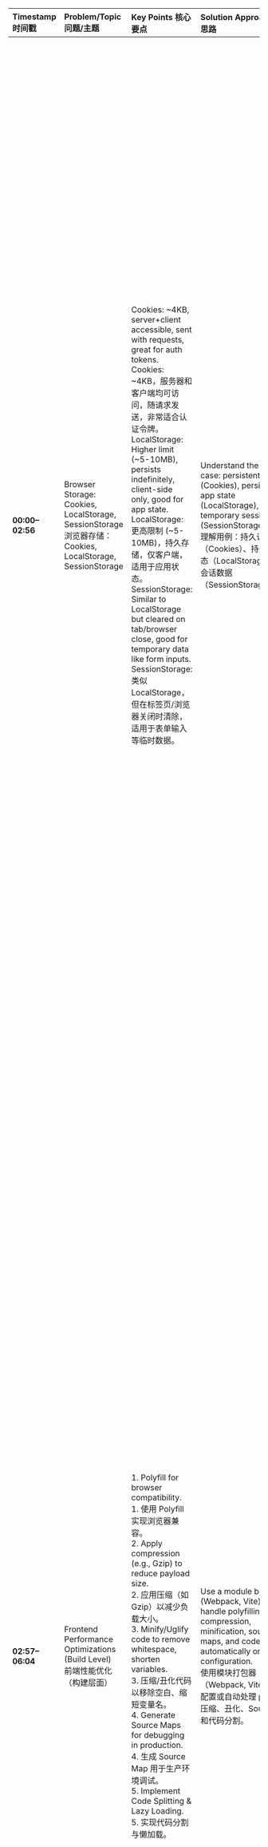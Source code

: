 | Timestamp 时间戳   | Problem/Topic 问题/主题                                                                                   | Key Points 核心要点                                                                                                                                                                                                                                                                                                                                                                                                                                                                                                                                                                       | Solution Approach 解题思路                                                                                                                                                                                                                                                                             | Code Example Points 代码示例要点                                                                                                                                                                                                                             | Technical Explanation 技术讲解                                                                                                                                                                                                                                                                                                                                                                                                                                                                                                                                                                                                                                                                                                                                                                                                                                                                                                                                                                                                                                                                                                                                                                                                                                                                                                                                                                                                                                                                                                                                                                                                                                                                                                                                                                                                                                                                                                                                                                                                                                                                                                                                                                                                                                                                                                                                                                                                                                                                                                                                                                                                                                                                                                                                                                                                                                                                                                                           |
| :-------------- | :---------------------------------------------------------------------------------------------------- | :------------------------------------------------------------------------------------------------------------------------------------------------------------------------------------------------------------------------------------------------------------------------------------------------------------------------------------------------------------------------------------------------------------------------------------------------------------------------------------------------------------------------------------------------------------------------------------ | :------------------------------------------------------------------------------------------------------------------------------------------------------------------------------------------------------------------------------------------------------------------------------------------------- | :----------------------------------------------------------------------------------------------------------------------------------------------------------------------------------------------------------------------------------------------------- | :--------------------------------------------------------------------------------------------------------------------------------------------------------------------------------------------------------------------------------------------------------------------------------------------------------------------------------------------------------------------------------------------------------------------------------------------------------------------------------------------------------------------------------------------------------------------------------------------------------------------------------------------------------------------------------------------------------------------------------------------------------------------------------------------------------------------------------------------------------------------------------------------------------------------------------------------------------------------------------------------------------------------------------------------------------------------------------------------------------------------------------------------------------------------------------------------------------------------------------------------------------------------------------------------------------------------------------------------------------------------------------------------------------------------------------------------------------------------------------------------------------------------------------------------------------------------------------------------------------------------------------------------------------------------------------------------------------------------------------------------------------------------------------------------------------------------------------------------------------------------------------------------------------------------------------------------------------------------------------------------------------------------------------------------------------------------------------------------------------------------------------------------------------------------------------------------------------------------------------------------------------------------------------------------------------------------------------------------------------------------------------------------------------------------------------------------------------------------------------------------------------------------------------------------------------------------------------------------------------------------------------------------------------------------------------------------------------------------------------------------------------------------------------------------------------------------------------------------------------------------------------------------------------------------------------------------------- |
| **00:00–02:56** | Browser Storage: Cookies, LocalStorage, SessionStorage<br>浏览器存储：Cookies, LocalStorage, SessionStorage | Cookies: ~4KB, server+client accessible, sent with requests, great for auth tokens.<br>Cookies: ~4KB，服务器和客户端均可访问，随请求发送，非常适合认证令牌。<br>LocalStorage: Higher limit (~5-10MB), persists indefinitely, client-side only, good for app state.<br>LocalStorage: 更高限制 (~5-10MB)，持久存储，仅客户端，适用于应用状态。<br>SessionStorage: Similar to LocalStorage but cleared on tab/browser close, good for temporary data like form inputs.<br>SessionStorage: 类似 LocalStorage，但在标签页/浏览器关闭时清除，适用于表单输入等临时数据。                                                                                                      | Understand the use case: persistent auth (Cookies), persistent app state (LocalStorage), temporary session data (SessionStorage).<br>理解用例：持久认证（Cookies）、持久应用状态（LocalStorage）、临时会话数据（SessionStorage）。                                                                                               | `document.cookie`, `localStorage.setItem()`, `sessionStorage.setItem()`                                                                                                                                                                                | Okay, so basically cookies have a limit in terms of storage, it's around 4 kilobytes. They are server and client side, so server and client that means whenever you make an HTTP request you'll send the cookies through. That's why they are great for authentication, especially if they are HTTPS protected. They're great for storing things like the token or anything you want to share, kind of share state between server and client that you want to synchronize seamlessly because they get sent over by the browser.<br>好的，所以基本上cookies在存储方面有限制，大约4KB。它们是服务器和客户端共用的，这意味着每当您发出HTTP请求时，cookies都会被发送过去。这就是为什么它们非常适合认证，特别是如果是HTTPS保护的。它们非常适合存储令牌或任何您想在服务器和客户端之间共享的状态，因为浏览器会发送它们，从而实现无缝同步。<br>Local storage limit is much higher, I do not recall how much but it's much much higher. It's persisted indefinitely, so persisted forever versus cookies that have an expiration date. It's great for storing application state if you want to persist any of your state whenever, let's say you have some user state that they close the window but you want them to still have it, like the setting of the theme if you have a dark theme or light theme.<br>本地存储的限制要高得多，我不记得具体多少，但高很多很多。它是持久存储的，永久保存，而cookies有过期日期。它非常适合存储应用程序状态，如果您想持久化任何状态，例如用户关闭窗口后您仍希望保留的用户状态，比如深色或浅色主题的设置。<br>Session storage is a bit more peculiar because this one does get deleted when they close the tab or the browser window. So it's not used that much, but you could use session storage for things like whenever you want to store the form inputs, you don't want to lose them on page refresh, and the users start typing it out and if they refresh you do not want them to lose that. So you can store this in session storage, it gets automatically deleted when the users close the tab so you don't need to care about cleanup.<br>会话存储有点特殊，因为当用户关闭标签页或浏览器窗口时它会被删除。所以它用得不多，但你可以用它来存储诸如表单输入之类的东西，你不希望在页面刷新时丢失它们。用户开始输入，如果他们刷新页面，你不想让他们丢失输入内容。所以你可以把它存储在会话存储中，当用户关闭标签页时它会自动删除，你不需要关心清理问题。                                                                                                                                                                                                                                                                                                                                                                                                                                                                                                                                                                                                                                                                                                                                                                                                                                                                                                                                                              |
| **02:57–06:04** | Frontend Performance Optimizations (Build Level)<br>前端性能优化（构建层面）                                      | 1. Polyfill for browser compatibility.<br>1. 使用 Polyfill 实现浏览器兼容。<br>2. Apply compression (e.g., Gzip) to reduce payload size.<br>2. 应用压缩（如 Gzip）以减少负载大小。<br>3. Minify/Uglify code to remove whitespace, shorten variables.<br>3. 压缩/丑化代码以移除空白、缩短变量名。<br>4. Generate Source Maps for debugging in production.<br>4. 生成 Source Map 用于生产环境调试。<br>5. Implement Code Splitting & Lazy Loading.<br>5. 实现代码分割与懒加载。                                                                                                                                                                          | Use a module bundler (Webpack, Vite) to handle polyfilling, compression, minification, source maps, and code splitting automatically or with configuration.<br>使用模块打包器（Webpack, Vite）通过配置或自动处理 polyfill、压缩、丑化、Source Map 和代码分割。                                                                    | Webpack config for `babel-loader`, `TerserPlugin`, `SplitChunksPlugin`; Vite does much OOTB.<br>Webpack 配置 `babel-loader`, `TerserPlugin`, `SplitChunksPlugin`；Vite 开箱即用大部分功能。                                                                         | So, is it a modern frontend application? Could you give me more detail? Yeah, let's suppose a React application, client-side rendered. Let's use Webpack as a standard module bundler. So we probably need to bundle this in a bundler and probably the first thing you want to do is to polyfill the code. Number one, I will definitely polyfill because you probably want some modern features of JavaScript and not all the browsers support this and we don't want to worry about it. So I'll bundle our code and number one polyfill it, which will increase the size of our bundle but it's necessary.<br>那么，这是一个现代前端应用吗？能给我更多细节吗？是的，假设是一个客户端渲染的 React 应用。让我们用 Webpack 作为标准的模块打包器。所以我们可能需要用打包器打包代码，可能你要做的第一件事就是代码填充(Polyfill)。第一，我肯定会做填充，因为你可能想要一些 JavaScript 的现代特性，但并非所有浏览器都支持，我们不想为此担心。所以我会打包我们的代码，第一是填充，这会增加包的大小，但这是必要的。<br>Number two, we bundle it together so we're going to have this big bundle. The number two thing you want to do is to apply compression so we don't want to ship a Javascript file, we want to ship a Gzip file... and then with content negotiation indicate the browser 'hey this is a Gzip file' and then they'll take it, decompress it... so here we decrease probably 70% the payload over the network. So we increase loading time.<br>第二，我们把它打包在一起，所以会有一个大包。你想做的第二件事是应用压缩，我们不想发送 JavaScript 文件，我们想发送 Gzip 文件...然后通过内容协商告诉浏览器‘嘿，这是一个 Gzip 文件’，然后浏览器会接收并解压它...这样我们大概减少了网络上 70% 的有效载荷。所以我们提高了加载时间。<br>And there's a couple more optimizations... uglify the code, minification... they take code we written and remove new line characters and they replace variables... replacing them with very small variable names... it's basically transforming it into code you cannot read but it's likely smaller than the initial file... but because we do all this we also will need to emit some Source Maps... extra files that will map the source code to the code we actually distribute... so whenever we have a bug in production you'd be able to know in your source code where the exception happened.<br>还有更多的优化...代码丑化(Uglify)，压缩(Minification)...它们处理我们写的代码，移除换行符，替换变量...用非常短的变量名替换它们...基本上是把代码转换成你无法阅读的形式，但可能比原始文件小...但因为做了这些，我们还需要生成 Source Map...这些额外的文件将源代码映射到我们实际分发的代码...这样当生产环境出现 bug 时，你就能在源代码中知道异常发生在哪一行。<br>Number three, I would definitely look into code splitting just to make sure we only ship the JavaScript necessary for the initial load and we can lazy load or defer the JavaScript that's not strictly needed for the initial load.<br>第三，我肯定会考虑代码分割(Code Splitting)，以确保我们只发送初始加载所必需的 JavaScript，而可以懒加载或推迟加载那些初始加载并非严格需要的 JavaScript。                                                                                                                                                                                                                                                                                                                                        |
| **06:05–09:33** | Optimizing Large Images for Web Performance<br>优化大型图片的Web性能                                           | 1. Serve correctly sized images (don't serve 3000px for 800px display).<br>1. 提供正确尺寸的图片（不要为 800px 显示提供 3000px 的图片）。<br>2. Compress images (remove metadata, optimize color space).<br>2. 压缩图片（移除元数据，优化色彩空间）。<br>3. Use modern formats (WebP).<br>3. 使用现代格式（WebP）。<br>4. Use a CDN for caching and automatic optimizations (thumbnails, srcset).<br>4. 使用 CDN 进行缓存和自动优化（缩略图，srcset）。<br>5. Lazy load images not in the initial viewport.<br>5. 对不在初始视口内的图片进行懒加载。<br>6. Specify `width` & `height` to avoid CLS (Cumulative Layout Shift).<br>6. 指定 `width` 和 `height` 以避免累积布局偏移 (CLS)。 | Use image CDNs (e.g., Cloudflare, CloudFront) which often provide automatic optimization, format conversion, and srcset generation. Manually optimize images during build or use lazy loading libraries.<br>使用图片 CDN（如 Cloudflare, CloudFront），它们通常提供自动优化、格式转换和 srcset 生成。在构建时手动优化图片或使用懒加载库。       | `<img src="image.webp" width="800" height="600" loading="lazy" srcset="image-320w.webp 320w, image-640w.webp 640w" sizes="(max-width: 600px) 100vw, 50vw">`<br>Using modern CDN APIs for on-the-fly image transformation.<br>使用现代 CDN API 进行实时图片转换。    | The question is you are building a frontend application with very big images, maybe it's an eCommerce store, very high definition pictures. How would you optimize this for max performance? Images are always tough especially because designers don't necessarily want to compromise and they just want these big images. Normally a header and the footer and that takes a lot of work to actually load well.<br>问题是，你正在构建一个包含非常大图片的前端应用，可能是一个电子商务商店，非常高清晰度的图片。你如何为此做最大性能优化？图片总是很棘手，特别是因为设计师不一定愿意妥协，他们就想要这些大图片。通常是页眉和页脚，需要大量工作才能良好加载。<br>Size matters. You really want to ship the minimum size that you can. So you don't want to ship a 3,000 pixels image and render it as an 800 pixels element. So here you want to ship the minimum. Now the minimum means of course you want some sort of clarity, you don't want to show pixelated stuff, it's just going to be very low quality. Once you have the size (dimensions) you want to look into compression... tools can remove metadata from the image or you can modify the color space to include less colors, the image looks a bit less vibrant but it contains less data so it's smaller.<br>尺寸很重要。你确实想发送尽可能最小的尺寸。所以你不想发送一张 3000 像素的图片却把它渲染成 800 像素的元素。所以这里你想发送最小值。当然，最小值意味着你需要一定的清晰度，你不想显示像素化的东西，那会质量很低。一旦你确定了尺寸，你就要研究压缩...工具可以移除图片的元数据，或者你可以修改色彩空间来包含更少的颜色，图片看起来可能没那么鲜艳，但它包含的数据更少，所以更小。<br>And then of course I would always use the WebP format whenever we ship to the web, it's the most recommended for web performance. PNG is okay but WebP is the best. You want to put all the images in a CDN so you have the right caching policies on them. And then you can also look into lazy loading images if they don't need to be visible on the initial load, you can either lazy load or load on scroll. You got to be careful with lazy loading because those things might affect SEO but in general they're okay. And because you do lazy load, you need to specify width and height to avoid cumulative layout shift (CLS).<br>当然，只要发布到网上，我总是会使用 WebP 格式，这是对 Web 性能最推荐的格式。PNG 还可以，但 WebP 是最好的。你想把所有图片放在 CDN 上，这样就有正确的缓存策略。然后，如果图片不需要在初始加载时可见，你也可以考虑懒加载图片，你可以懒加载或在滚动时加载。对懒加载要小心，因为它可能会影响 SEO，但通常没问题。因为你做了懒加载，你需要指定宽度和高度以避免累积布局偏移 (CLS)。<br>And of course you can use the `srcset` attribute to ship different images depending on the viewport, on the device. So basically you can ship a different image on mobile and then load a different image on desktop. It's pretty much the same image but you can create smaller thumbnails of that image automatically. Usually CDNs offer that out of the box; modern CDNs would create the thumbnails for you and then give you a snippet that already includes srcsets so your image is as small as possible in the different devices.<br>当然，你可以使用 `srcset` 属性来根据视口、设备发送不同的图片。所以基本上，你可以在移动设备上发送一个不同的图片，然后在桌面上加载另一个图片。这几乎是同一张图片，但你可以自动创建该图片的较小缩略图。通常 CDN 会开箱即用地提供这个功能；现代 CDN 会为你创建缩略图，然后给你一个已经包含 srcset 的代码片段，这样你的图片在不同设备上就能尽可能小。 |
| **09:34–12:19** | Managing Code Quality at Scale<br>大规模代码质量管理                                                           | 1. Linters (ESLint) & Formatters (Prettier) for code style and catching issues.<br>1. 使用 Linters (ESLint) 和 Formatters (Prettier) 保证代码风格和发现问题。<br>2. TypeScript for type safety.<br>2. 使用 TypeScript 保证类型安全。<br>3. Unit Tests and E2E Tests.<br>3. 单元测试和端到端 (E2E) 测试。<br>4. Dependency vulnerability scanning.<br>4. 依赖项漏洞扫描。<br>5. Accessibility (a11y) scanning.<br>5. 可访问性 (a11y) 扫描。<br>6. Performance monitoring (Lighthouse, Sentry) for Core Web Vitals.<br>6. 性能监控（Lighthouse, Sentry）以跟踪核心 Web 指标 (Core Web Vitals)。                                                         | Integrate tools into the CI/CD pipeline: Linting/Type checking on PRs, automated tests, security scans, and performance monitoring in production.<br>将工具集成到 CI/CD 流水线中：在 Pull Request 上进行代码检查和类型检查，自动化测试，安全扫描，以及生产环境性能监控。                                                                          | `eslint .`, `prettier --check .`, `npm audit`, `jest`, `cypress run`, lighthouse CI, Sentry SDK.<br>ESLint、Prettier、npm 审计、Jest、Cypress、Lighthouse CI、Sentry SDK 等命令或工具。                                                                               | How would you manage code quality in a large scale front-end application? What tools and practices would you use? For code quality I would probably start with a linter (like ESLint)... so you want to basically catch small issues, make sure everybody codes the same style. You're going to have Prettier, ESLint setup. If you're using TypeScript, have the TS lint setup. It just takes off a lot of the work and communication because everybody guides code in the same style.<br>你如何管理大规模前端应用的代码质量？你会使用什么工具和实践？对于代码质量，我可能从一个 linter（如 ESLint）开始...所以你基本上是想捕捉小问题，确保每个人的代码风格一致。你会配置 Prettier、ESLint。如果你用 TypeScript，就配置 TSLint。这省去了很多工作和沟通，因为每个人都以相同的风格编写代码。<br>After that you do want to have a layer of unit test and ideally some e2e test for sure. And finally I would have something like a dependency scan. Ideally you also have in your linter something to scan for a11y, which stands for accessibility, so we taking care of code quality and style, we have accessibility covered, we have testing, we have a dependency scan to tell us how our dependencies (node modules) can be very vulnerable to different attacks.<br>之后，你肯定需要一层单元测试，理想情况下还有一些端到端测试。最后，我会使用依赖项扫描之类的东西。理想情况下，你的 linter 中还包含一些扫描 a11y（即可访问性）的功能。这样我们就照顾到了代码质量和风格，覆盖了可访问性，有了测试，有了依赖项扫描来告诉我们我们的依赖（node modules）如何容易受到不同攻击。<br>And finally maybe you want to also add something like Lighthouse or Sentry to your pipeline and they will tell you how your Core Web Vitals change, basically how your web performance changes over time. So if by any chance we make any mistake with a big image like we mentioned before or we add fonts, we immediately see the effect of that on our web performance and we can fix it early on.<br>最后，也许你还想在流水线中加入 Lighthouse 或 Sentry 之类的东西，它们会告诉你你的核心 Web 指标 (Core Web Vitals) 如何变化，基本上就是你的 Web 性能随时间的变化情况。这样，如果我们像之前提到的那样在处理大图片时犯了错误，或者添加了字体，我们就能立即看到这对我们 Web 性能的影响，并及早修复它。                                                                                                                                                                                                                                                                                                                                                                                                                                                                                                                                                                                                                                                                                                                                                                                                                                                                                                                                                                                                                                           |
| **12:20–14:42** | XSS Attacks & Prevention<br>XSS 攻击与防范                                                                 | XSS (Cross-Site Scripting): Attacker injects malicious scripts into web pages viewed by others.<br>XSS (跨站脚本攻击): 攻击者将恶意脚本注入到其他人查看的网页中。<br>Prevention: 1. Sanitize user input (validate, escape). 2. Avoid directly rendering unsanitized HTML/JS from users/backend.<br>防范: 1. 对用户输入进行消毒（验证、转义）。 2. 避免直接渲染来自用户/后端的未消毒的 HTML/JS。                                                                                                                                                                                                                                                       | Use trusted libraries to sanitize input (e.g., DOMPurify). Avoid using `dangerouslySetInnerHTML` in React or equivalent in other frameworks. Implement Content Security Policy (CSP) headers.<br>使用受信任的库来消毒输入（例如 DOMPurify）。避免在 React 中使用 `dangerouslySetInnerHTML` 或其他框架中的等效功能。实施内容安全策略 (CSP) 头部。 | `import DOMPurify from 'dompurify'; const cleanHTML = DOMPurify.sanitize(userInput);`<br>React: Avoid `dangerouslySetInnerHTML={{ __html: userContent }}` unless sanitized.<br>使用 DOMPurify 库消毒HTML；在 React 中避免直接使用 `dangerouslySetInnerHTML` 插入未消毒内容。 | What is an XSS attack and how can you make sure your frontend application is not vulnerable? XSS stands for Cross-Site Scripting. So basically, as I recall, in XSS the attacker somehow persists some sort of JavaScript code into our database. And then our users, because they fetch things from our database, they can run that. A good example would be Facebook... someone was writing comments on famous posts as JavaScript and whenever you load that post, you render that comment, you'd actually run that JavaScript on your machine.<br>什么是 XSS 攻击？你如何确保你的前端应用不易受此类攻击？XSS 代表跨站脚本攻击。基本上，据我所知，在 XSS 中，攻击者以某种方式将某种 JavaScript 代码持久化到我们的数据库中。然后我们的用户，因为他们从我们的数据库获取内容，他们就可以运行它。一个很好的例子是 Facebook...有人用 JavaScript 在著名帖子上写评论，当你加载那个帖子时，你渲染那条评论，实际上就在你的机器上运行了那个 JavaScript。<br>What does this mean? It means basically I could actually have sent over the network in that JavaScript a `fetch` with a POST and send your password and credentials over the network to myself, for example. So that's basically the attack itself.<br>这意味着什么？这基本上意味着我实际上可以在那个 JavaScript 中通过网络发送一个带有 POST 的 `fetch` 请求，例如，把你的密码和凭证发送给我自己。所以这基本上就是攻击本身。<br>If you want to prevent this in the front end, number one thing you want to do is sanitize input. So sanitize input means the attacker ideally cannot persist JavaScript code into our database as comments or text input. We are able to somehow detect that and remove it, and we don't want to add JavaScript to our database. But even if they manage to do that somehow, we could actually make sure we never render HTML or JS from the user, or that we receive over the network. It's a bad practice. So one of the things if you ever use React, you probably know of the `dangerouslySetInnerHTML` and you want to avoid this at all cost because this means you're giving code that you're not aware what it does to the browser to render on your user's browser. So I would avoid this as much as you can. Basically two things: sanitize the input and avoid just directly rendering JS or HTML that you receive from the back end into the front end.<br>如果你想在前端防止这种情况，第一件要做的事就是对输入进行消毒(Sanitize)。消毒输入意味着攻击者理想情况下无法将 JavaScript 代码作为评论或文本输入持久化到我们的数据库中。我们能够以某种方式检测并移除它，并且我们不想向数据库中添加 JavaScript。但即使他们设法以某种方式做到了，我们实际上也可以确保我们从不渲染来自用户的 HTML 或 JS，或者我们从网络接收到的内容。这是一种不好的做法。所以，如果你用过 React，你可能知道 `dangerouslySetInnerHTML`，你要不惜一切代价避免使用它，因为这意味着你正在将你不知道其功能的代码交给浏览器，在用户的浏览器上渲染。所以我我会尽可能避免它。基本上是两件事：对输入进行消毒，并避免直接渲染你从后端接收到的 JS 或 HTML 到前端。                                                                                                                                                                                                                                                                                                                                                                                                                                                  |
| **14:43–16:29** | How CDNs Work & Their Benefits<br>CDN 的工作原理与优势                                                        | CDN (Content Delivery Network): A distributed network of servers that delivers content based on user's geographic location for lower latency.<br>CDN (内容分发网络): 一个分布式服务器网络，根据用户的地理位置交付内容以降低延迟。<br>Advantages: Faster load times, reduced origin server load, DDoS mitigation, often includes extra features (image optimization).<br>优势: 更快的加载时间，减轻源服务器负载，缓解 DDoS 攻击，通常包含额外功能（如图片优化）。<br>Disadvantages: Cost, additional complexity, potential caching issues.<br>劣势: 成本，额外的复杂性，潜在的缓存问题。                                                                                               | Use a CDN provider (e.g., AWS CloudFront, Cloudflare) by pointing your domain's DNS to the CDN and configuring the origin server.<br>通过将你的域名 DNS 指向 CDN 并配置源服务器，来使用 CDN 提供商（如 AWS CloudFront, Cloudflare）。                                                                                         | DNS CNAME record pointing to `your-distribution.cloudfront.net`. Configuration in CDN provider's console to set origin.<br>DNS CNAME 记录指向 CDN 分发域名；在 CDN 提供商控制台中配置源站。                                                                                  | Can you explain quickly how a CDN works? What are some advantages/disadvantages? I love CDN, by the way, one of the best tools in the front end. Basically what it does is... it's a Content Delivery Network. So there's a network of servers that will replicate our website. And whenever somebody's accessing it from a geographical location, rather than getting the assets from our server (the HTML, JavaScript, and CSS), they would get them from an edge location of the CDN.<br>你能快速解释一下 CDN 是如何工作的吗？有什么优点/缺点？顺便说一句，我喜欢 CDN，它是前端最好的工具之一。基本上它的作用是...它是一个内容分发网络。所以有一个服务器网络会复制我们的网站。当有人从某个地理位置访问它时，他们不是从我们的服务器（HTML、JavaScript 和 CSS）获取资源，而是从 CDN 的边缘站点获取它们。<br>Imagine our website. I create a CDN distribution (let's put it in yellow) and I spread it over the globe. If I have a user over here, the user gets the asset from the closer location to them. The way this is done is with a DNS table that routes the user based on latency. So they would get the asset from the location that's closer to them basically. They're amazing, really easy to set up, and I would say it's a must-have for pretty much any client application, any frontend application.<br>想象一下我们的网站。我创建一个 CDN 分发（用黄色表示），并将其分布到全球。如果我在这里有一个用户，用户就从离他们更近的位置获取资源。实现这一点的方式是通过一个基于延迟路由用户的 DNS 表。所以基本上他们会从离他们更近的位置获取资源。它们太棒了，真的很容易设置，我想说对于几乎任何客户端应用、任何前端应用都是必须的。<br>The most common provider? I would probably use AWS CloudFront if you're on AWS. I use this one a lot in the past. But you can also use Cloudflare, they are very established, very well, Cloudflare totally recommended. Azure CDN too, they can all do the job. But those two (AWS, Cloudflare) I found very easy to set up.<br>最常用的提供商？如果你在用 AWS，我可能会用 AWS CloudFront。我过去经常用它。但你也可以使用 Cloudflare，它们非常成熟，非常好，完全推荐 Cloudflare。Azure CDN 也可以，它们都能完成工作。但我发现这两个（AWS, Cloudflare）非常容易设置。                                                                                                                                                                                                                                                                                                                                                                                                                                                                                                                                                                                                                                                                                                                                                                                                                                                                                                                                                                                                                                                                                                       |
| **16:30–19:46** | Micro Frontends: Concept & When to Use<br>微前端：概念与使用时机                                                 | Micro Frontends: An architectural style where a frontend app is decomposed into smaller, semi-independent "micro apps" working together.<br>微前端：一种架构风格，将前端应用分解为更小的、半独立的、“微应用”并协同工作。<br>When to use: For very large teams (>30 FE engineers) where a monolith causes deployment bottlenecks, team coordination issues, and slow development.<br>使用时机：适用于非常大的团队（> 30 名前端工程师），单体架构导致部署瓶颈、团队协作问题和开发速度缓慢。<br>Trade-off: Adds significant complexity (shared state, tooling, integration). Not recommended for smaller teams/apps.<br>权衡：增加了显著的复杂性（共享状态、工具、集成）。不推荐用于较小团队/应用。                | Use frameworks/federation tools (e.g., Module Federation in Webpack, Single-SPA) to compose micro frontends. A shell application often handles auth and integration.<br>使用框架/联合工具（如 Webpack 中的 Module Federation, Single-SPA）来组合微前端。一个外壳应用通常处理认证和集成。                                               | Webpack Module Federation: `new ModuleFederationPlugin({ name: "shell", remotes: { mf1: "mf1@http://..." }})`<br>Using `single-spa` framework to orchestrate multiple micro-apps.<br>使用 Webpack Module Federation 插件配置；使用 `single-spa` 框架编排多个微应用。      | What are micro frontends and when would you use this kind of frontend architecture? Typically we'd have a frontend monolith. Imagine we have different components: a header, the body, maybe a checkout. This works pretty fine when we have a smaller team. But as we add more and more people to the team, it will be harder to contribute on the single frontend monolith. As you get past maybe 30 frontend engineers, it makes sense to split those individual pieces into independent applications. So this one has its own domain, this one has its own domain, and there is a shell (the main one) that puts them all together, responsible for authentication, shared state.<br>什么是微前端？你什么时候会使用这种前端架构？通常我们有一个前端单体。想象我们有不同的组件：页眉、主体、也许还有一个结账部分。当我们团队规模较小时，这工作得很好。但随着我们向团队增加越来越多的人，在单一前端单体上协作将变得更加困难。当你超过大约 30 个前端工程师时，将这些独立的部分拆分成独立的应用程序是有意义的。所以这个有自己的域，那个有自己的域，然后有一个外壳应用（主要的那个）把它们全部整合在一起，负责认证、共享状态。<br>Because you have this, you can actually deploy, for example, this one independently and have a team working only on this one. It allows you to really separate development teams and you can make development faster. But you do pay a price of complexity in the front end because they add a lot of complexity to your setup, and you need very complex tooling. When does it make sense? Micro frontends are mostly good when you want to split your organization, split people into teams that want to work separately. You always pay the price when we distribute systems (hard to share state, etc.). So I wouldn't pay that price until you have a very good reason. The only good reason is that you have so many people working on the front end and you start having issues with the deployment pipeline (e.g., it takes very long to deploy, teams block each other). It's more about "we need to make the organization faster". You do need a certain scale. Most companies probably have done this too early and realized it's a lot of complexity. If you are building smaller websites or smaller applications, I wouldn't even bother about it.<br>正因为如此，你实际上可以独立部署，例如，这个部分，并让一个团队只专注于这个部分。它让你能够真正分离开发团队，并可以加快开发速度。但你确实在前端付出了复杂性的代价，因为它们给你的设置增加了很多复杂性，并且你需要非常复杂的工具。什么时候有意义？微前端主要在你想要拆分组织，将人员分成希望独立工作的团队时很有用。当我们分布系统时，你总是要付出代价（难以共享状态等）。所以除非有非常充分的理由，否则我不会付出那个代价。唯一充分的理由是你有非常多人从事前端工作，并且开始出现部署流水线问题（例如，部署时间很长，团队互相阻塞）。这更多是关于“我们需要让组织更快”。你确实需要一定的规模。大多数公司可能过早地做了这件事，并意识到复杂性很高。如果你正在构建较小的网站或应用程序，我甚至不会考虑它。                                                                                                                                                                                                                                                                                                                                                                                                                                                                                                            |